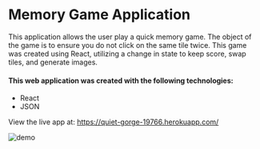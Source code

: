 # Memory Game Application
This application allows the user play a quick memory game. The object of the game is to ensure you do not click on the same tile twice. This game was created using React, utilizing a change in state to keep score, swap tiles, and generate images. 

#### This web application was created with the following technologies:
* React
* JSON

View the live app at: https://quiet-gorge-19766.herokuapp.com/

![demo](customBurger.gif)
